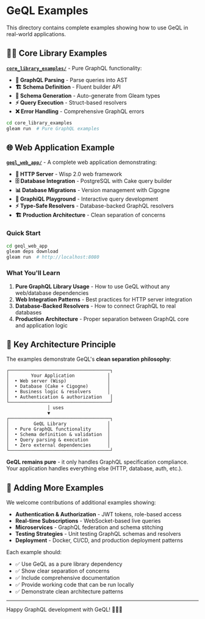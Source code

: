 # GeQL Examples

This directory contains complete examples showing how to use GeQL in real-world applications.

## 🧚‍♀️ Core Library Examples

**[`core_library_examples/`](core_library_examples/)** - Pure GraphQL functionality:

- **📝 GraphQL Parsing** - Parse queries into AST
- **🏗️ Schema Definition** - Fluent builder API
- **🔧 Schema Generation** - Auto-generate from Gleam types  
- **⚡ Query Execution** - Struct-based resolvers
- **❌ Error Handling** - Comprehensive GraphQL errors

```sh
cd core_library_examples
gleam run  # Pure GraphQL examples
```

## 🌐 Web Application Example

**[`geql_web_app/`](geql_web_app/)** - A complete web application demonstrating:

- **🚀 HTTP Server** - Wisp 2.0 web framework
- **🗄️ Database Integration** - PostgreSQL with Cake query builder
- **📊 Database Migrations** - Version management with Cigogne
- **🎯 GraphiQL Playground** - Interactive query development
- **⚡ Type-Safe Resolvers** - Database-backed GraphQL resolvers
- **🏗️ Production Architecture** - Clean separation of concerns

### Quick Start

```sh
cd geql_web_app
gleam deps download
gleam run  # http://localhost:8080
```

### What You'll Learn

1. **Pure GraphQL Library Usage** - How to use GeQL without any web/database dependencies
2. **Web Integration Patterns** - Best practices for HTTP server integration
3. **Database-Backed Resolvers** - How to connect GraphQL to real databases
4. **Production Architecture** - Proper separation between GraphQL core and application logic

## 🎯 Key Architecture Principle

The examples demonstrate GeQL's **clean separation philosophy**:

```
┌─────────────────────────────────────┐
│        Your Application            │
│  • Web server (Wisp)               │
│  • Database (Cake + Cigogne)       │
│  • Business logic & resolvers      │
│  • Authentication & authorization   │
└─────────────────────────────────────┘
               │ uses
               ▼
┌─────────────────────────────────────┐
│         GeQL Library               │
│  • Pure GraphQL functionality      │
│  • Schema definition & validation  │
│  • Query parsing & execution       │
│  • Zero external dependencies      │
└─────────────────────────────────────┘
```

**GeQL remains pure** - it only handles GraphQL specification compliance. Your application handles everything else (HTTP, database, auth, etc.).

## 🚀 Adding More Examples

We welcome contributions of additional examples showing:

- **Authentication & Authorization** - JWT tokens, role-based access
- **Real-time Subscriptions** - WebSocket-based live queries  
- **Microservices** - GraphQL federation and schema stitching
- **Testing Strategies** - Unit testing GraphQL schemas and resolvers
- **Deployment** - Docker, CI/CD, and production deployment patterns

Each example should:
- ✅ Use GeQL as a pure library dependency
- ✅ Show clear separation of concerns
- ✅ Include comprehensive documentation
- ✅ Provide working code that can be run locally
- ✅ Demonstrate clean architecture patterns

---

Happy GraphQL development with GeQL! 🧚‍♀️✨